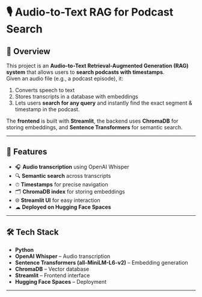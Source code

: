 # 🎙 Audio-to-Text RAG for Podcast Search

## 📌 Overview
This project is an **Audio-to-Text Retrieval-Augmented Generation (RAG) system** that allows users to **search podcasts with timestamps**.  
Given an audio file (e.g., a podcast episode), it:
1. Converts speech to text
2. Stores transcripts in a database with embeddings
3. Lets users **search for any query** and instantly find the exact segment & timestamp in the podcast.

The **frontend** is built with **Streamlit**, the backend uses **ChromaDB** for storing embeddings, and **Sentence Transformers** for semantic search.

---

## 🚀 Features
- 🎧 **Audio transcription** using OpenAI Whisper  
- 🔍 **Semantic search** across transcripts  
- ⏱ **Timestamps** for precise navigation  
- 🗂 **ChromaDB index** for storing embeddings  
- 🌐 **Streamlit UI** for easy interaction  
- ☁ **Deployed on Hugging Face Spaces**

---

## 🛠 Tech Stack
- **Python**  
- **OpenAI Whisper** – Audio transcription  
- **Sentence Transformers (all-MiniLM-L6-v2)** – Embedding generation  
- **ChromaDB** – Vector database  
- **Streamlit** – Frontend interface  
- **Hugging Face Spaces** – Deployment  

---

